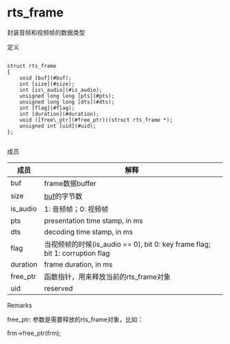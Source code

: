 # rts\_frame

封装音频和视频帧的数据类型

定义

```

struct rts_frame
{
    void [buf](#buf);
    int [size](#size);
    int [is\_audio](#is_audio);
    unsigned long long [pts](#pts);
    unsigned long long [dts](#dts);
    int [flag](#flag);
    int [duration](#duration);
    void ([free\_ptr](#free_ptr))(struct rts_frame *);
    unsigned int [uid](#uid);
};
                    
```

成员

|成员|解释|
|--|--|
|buf|frame数据buffer|
|size|[buf](#buf)的字节数|
|is\_audio|1: 音频帧；0: 视频帧|
|pts|presentation time stamp, in ms|
|dts|decoding time stamp, in ms|
|flag|当视频帧的时候\(is\_audio == 0\), bit 0: key frame flag; bit 1: corruption flag|
|duration|frame duration, in ms|
|free\_ptr|函数指针，用来释放当前的rts\_frame对象|
|uid|reserved|

Remarks

free\_ptr: 参数是需要释放的rts\_frame对象，比如：

frm-\>free\_ptr\(frm\);

